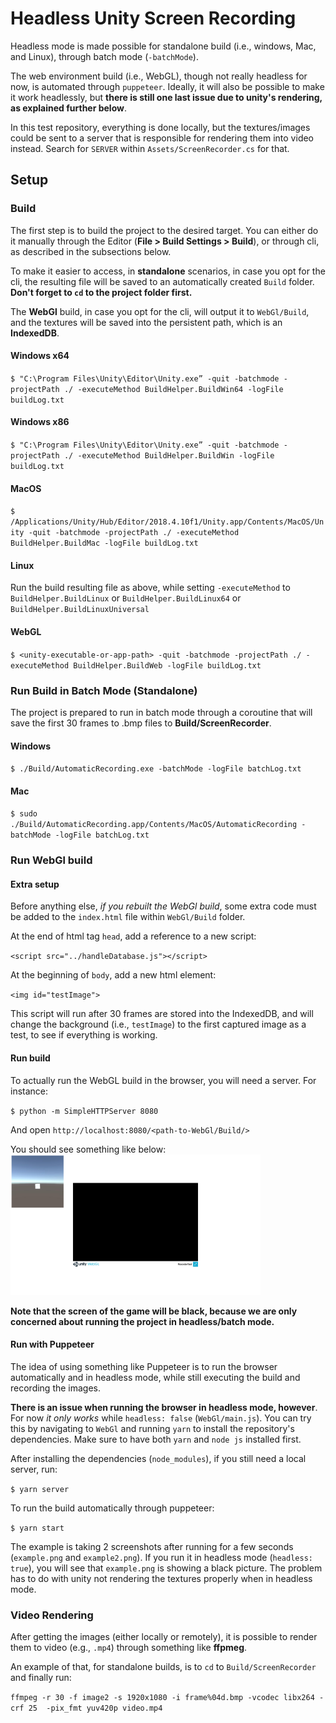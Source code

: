 # Headless Unity Screen Recording

Headless mode is made possible for standalone build (i.e., windows, Mac, and Linux), through batch mode (`-batchMode`).

The web environment build (i.e., WebGL), though not really headless for now, is automated through `puppeteer`. Ideally, it will also be possible to make it work headlessly, but **there is still one last issue due to unity's rendering, as explained further below**.

In this test repository, everything is done locally, but the textures/images could be sent to a server that is responsible for rendering them into video instead. Search for `SERVER` within `Assets/ScreenRecorder.cs` for that.

## Setup
### Build
The first step is to build the project to the desired target. You can either do it manually through the Editor (**File > Build Settings > Build**), or through cli, as described in the subsections below.

To make it easier to access, in **standalone** scenarios, in case you opt for the cli, the resulting file will be saved to an automatically created `Build` folder. **Don't forget to `cd` to the project folder first.**

The **WebGl** build, in case you opt for the cli, will output it to `WebGl/Build`, and the textures will be saved into the persistent path, which is an **IndexedDB**.

#### Windows x64
`$ "C:\Program Files\Unity\Editor\Unity.exe” -quit -batchmode -projectPath ./ -executeMethod BuildHelper.BuildWin64 -logFile buildLog.txt`

#### Windows x86
`$ "C:\Program Files\Unity\Editor\Unity.exe” -quit -batchmode -projectPath ./ -executeMethod BuildHelper.BuildWin -logFile buildLog.txt`

#### MacOS
`$ /Applications/Unity/Hub/Editor/2018.4.10f1/Unity.app/Contents/MacOS/Unity -quit -batchmode -projectPath ./ -executeMethod BuildHelper.BuildMac -logFile buildLog.txt`

#### Linux
Run the build resulting file as above, while setting `-executeMethod` to `BuildHelper.BuildLinux` or `BuildHelper.BuildLinux64` or `BuildHelper.BuildLinuxUniversal`

#### WebGL
`$ <unity-executable-or-app-path> -quit -batchmode -projectPath ./ -executeMethod BuildHelper.BuildWeb -logFile buildLog.txt`

### Run Build in Batch Mode (Standalone)

The project is prepared to run in batch mode through a coroutine that will save the first 30 frames to .bmp files to **Build/ScreenRecorder**.

#### Windows
`$ ./Build/AutomaticRecording.exe -batchMode -logFile batchLog.txt`

#### Mac
`$ sudo ./Build/AutomaticRecording.app/Contents/MacOS/AutomaticRecording -batchMode -logFile batchLog.txt`

### Run WebGl build

#### Extra setup
Before anything else, _if you rebuilt the WebGl build_, some extra code must be added to the `index.html` file within `WebGl/Build` folder.

At the end of html tag `head`, add a reference to a new script:

`<script src="../handleDatabase.js"></script>`

At the beginning of `body`, add a new html element:

`<img id="testImage">`

This script will run after 30 frames are stored into the IndexedDB, and will change the background (i.e., `testImage`) to the first captured image as a test, to see if everything is working.

#### Run build

To actually run the WebGL build in the browser, you will need a server. For instance:

`$ python -m SimpleHTTPServer 8080`

And open `http://localhost:8080/<path-to-WebGl/Build/>`

You should see something like below:
<img src="WebGl/expectedWebGLResult.png" alt="expected result" width="400"/>

**Note that the screen of the game will be black, because we are only concerned about running the project in headless/batch mode.**

#### Run with Puppeteer

The idea of using something like Puppeteer is to run the browser automatically and in headless mode, while still executing the build and recording the images.

**There is an issue when running the browser in headless mode, however**. For now _it only works_ while `headless: false` (`WebGl/main.js`). You can try this by navigating to `WebGl` and running `yarn` to install the repository's dependencies. Make sure to have both `yarn` and `node js` installed first.

After installing the dependencies (`node_modules`), if you still need a local server, run:

`$ yarn server`

To run the build automatically through puppeteer:

`$ yarn start`

The example is taking 2 screenshots after running for a few seconds (`example.png` and `example2.png`). If you run it in headless mode (`headless: true`), you will see that `example.png` is showing a black picture. The problem has to do with unity not rendering the textures properly when in headless mode.

### Video Rendering

After getting the images (either locally or remotely), it is possible to render them to video (e.g., `.mp4`) through something like **ffpmeg**. 

An example of that, for standalone builds, is to `cd` to `Build/ScreenRecorder` and finally run:

`ffmpeg -r 30 -f image2 -s 1920x1080 -i frame%04d.bmp -vcodec libx264 -crf 25  -pix_fmt yuv420p video.mp4`